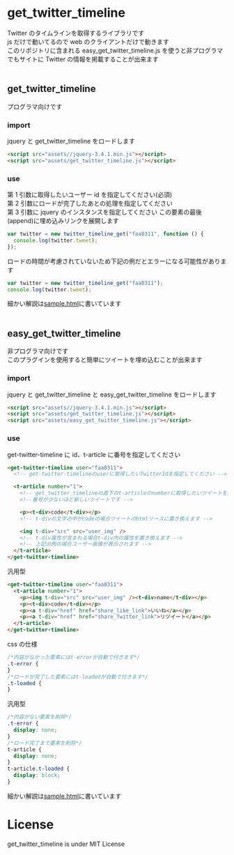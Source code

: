 # get_twitter_timeline

Twitter のタイムラインを取得するライブラリです<br>
js だけで動いてるので web のクライアントだけで動きます<br>
このリポジトリに含まれる easy_get_twitter_timeline.js を使うと非プログラマでもサイトに Twitter の情報を掲載することが出来ます
<br><br>

## get_twitter_timeline

プログラマ向けです

### import

jquery と get_twitter_timeline をロードします

```html
<script src="assets//jquery-3.4.1.min.js"></script>
<script src="assets/get_twitter_timeline.js"></script>
```

### use

第 1 引数に取得したいユーザー id を指定してください(必須)<br>
第 2 引数にロードが完了したあとの処理を指定してください<br>
第 3 引数に jquery のインスタンスを指定してください この要素の最後(append)に埋め込みリンクを展開します<br>

```js
var twitter = new twitter_timeline_get("faa0311", function () {
  console.log(twitter.tweet);
});
```

ロードの時間が考慮されていないため下記の例だとエラーになる可能性があります<br>

```js
var twitter = new twitter_timeline_get("faa0311");
console.log(twitter.tweet);
```

細かい解説は[sample.html](https://fa0311.github.io/get_twitter_timeline/sample.html)に書いています
<br><br>

## easy_get_twitter_timeline

非プログラマ向けです<br>
このプラグインを使用すると簡単にツイートを埋め込むことが出来ます

### import

jquery と get_twitter_timeline と easy_get_twitter_timeline をロードします

```html
<script src="assets//jquery-3.4.1.min.js"></script>
<script src="assets/get_twitter_timeline.js"></script>
<script src="assets/easy_get_twitter_timeline.js"></script>
```

### use

get-twitter-timeline に id、t-article に番号を指定してください

```html
<get-twitter-timeline user="faa0311">
  <!-- get-twitter-timelineのuserに取得したいTwitterIdを指定してください -->

  <t-article number="1">
    <!-- get_twitter_timelineの直下のt-articleのnumberに取得したいツイートを指定してください -->
    <!--番号が少ないほど新しいツイートです -->

    <p><t-div>code</t-div></p>
    <!-- t-divの文字の中がcodeの場合ツイートのhtmlソースに置き換えます -->

    <img t-div="src" src="user_img" />
    <!-- t-div属性が含まれる場合t-div内の属性を置き換えます -->
    <!-- 上記の例の場合ユーザー画像が表示されます -->
  </t-article>
</get-twitter-timeline>
```

汎用型

```html
<get-twitter-timeline user="faa0311">
  <t-article number="1">
    <p><img t-div="src" src="user_img" /><t-div>name</t-div></p>
    <p><t-div>code</t-div></p>
    <p><a t-div="href" href="share_like_link">いいね</a></p>
    <p><a t-div="href" href="share_Twitter_link">リツイート</a></p>
  </t-article>
</get-twitter-timeline>
```

css の仕様

```css
/*内容がなかった要素にはt-errorが自動で付きます*/
.t-error {
}
/*ロードが完了した要素にはt-loadedが自動で付きます*/
.t-loaded {
}
```

汎用型

```css
/*内容がない要素を削除*/
.t-error {
  display: none;
}
/*ロード完了まで要素を削除*/
t-article {
  display: none;
}
t-article.t-loaded {
  display: block;
}
```

細かい解説は[sample.html](https://fa0311.github.io/get_twitter_timeline/easy_sample.html)に書いています

# License

get_twitter_timeline is under MIT License
